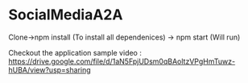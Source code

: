 # SocialMediaA2A
  Clone->npm install (To install all dependenices) -> npm start (Will run)
  
  Checkout the application sample video : https://drive.google.com/file/d/1aN5FpjUDsm0qBAoltzVPgHmTuwz-hUBA/view?usp=sharing
